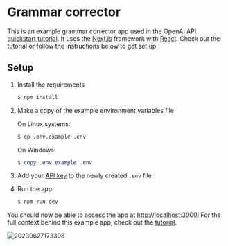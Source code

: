 # Grammar corrector

This is an example grammar corrector app used in the OpenAI API [quickstart tutorial](https://platform.openai.com/docs/quickstart). It uses the [Next.js](https://nextjs.org/) framework with [React](https://reactjs.org/). Check out the tutorial or follow the instructions below to get set up.


## Setup

1. Install the requirements

   ```bash
   $ npm install
   ```

2. Make a copy of the example environment variables file

   On Linux systems: 
   ```bash
   $ cp .env.example .env
   ```
   On Windows:
   ```powershell
   $ copy .env.example .env
   ```
3. Add your [API key](https://platform.openai.com/account/api-keys) to the newly created `.env` file

4. Run the app

   ```bash
   $ npm run dev
   ```

You should now be able to access the app at [http://localhost:3000](http://localhost:3000)! For the full context behind this example app, check out the [tutorial](https://platform.openai.com/docs/quickstart).


![20230627173308](https://github.com/dayuy/juggle/assets/17400942/2c957c96-ffce-4466-8c36-d81f781f9adb)

